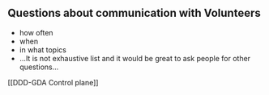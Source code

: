 ## Questions about communication with Volunteers
- how often
- when
- in what topics
- ...It is not exhaustive list and it would be great to ask people for other questions...


[[DDD-GDA Control plane]]